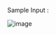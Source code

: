 Sample Input :

![image](https://raw.githubusercontent.com/xerxes2000/Knapsack_DP/main/sample_input.png)
